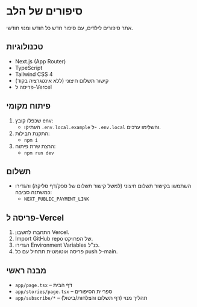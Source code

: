# סיפורים של הלב

אתר סיפורים לילדים, עם סיפור חדש כל חודש ומנוי חודשי.

## טכנולוגיות
- Next.js (App Router)
- TypeScript
- Tailwind CSS 4
 - קישור תשלום חיצוני (ללא אינטגרציה בקוד)
- פריסה ל-Vercel

## פיתוח מקומי
1. שכפלו קובץ env:
   - העתיקו `.env.local.example` ל- `.env.local` והשלימו ערכים.
2. התקנת חבילות:
   - `npm i`
3. הרצת שרת פיתוח:
   - `npm run dev`

## תשלום
- השתמשו בקישור תשלום חיצוני (למשל קישור תשלום של ספק/דף סליקה) והגדירו כמשתנה סביבה:
   - `NEXT_PUBLIC_PAYMENT_LINK`

## פריסה ל-Vercel
1. התחברו לחשבון Vercel.
2. Import GitHub repo של הפרויקט.
3. הגדירו Environment Variables כנ"ל.
4. פריסה אוטומטית תתחיל עם כל push ל-main.

## מבנה ראשי
- `app/page.tsx` – דף הבית
- `app/stories/page.tsx` – ספריית הסיפורים
- `app/subscribe/*` – תהליך מנוי (דף תשלום והצלחות/ביטול)
  
